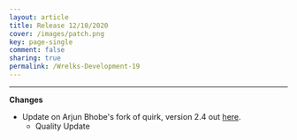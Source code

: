 ```yaml
---
layout: article
title: Release 12/10/2020
cover: /images/patch.png
key: page-single
comment: false
sharing: true
permalink: /Wrelks-Development-19
---
```

   
---
   
**Changes**

- Update on Arjun Bhobe's fork of quirk, version 2.4 out [here](https://wrelks.com/quirk.html).
    - Quality Update
